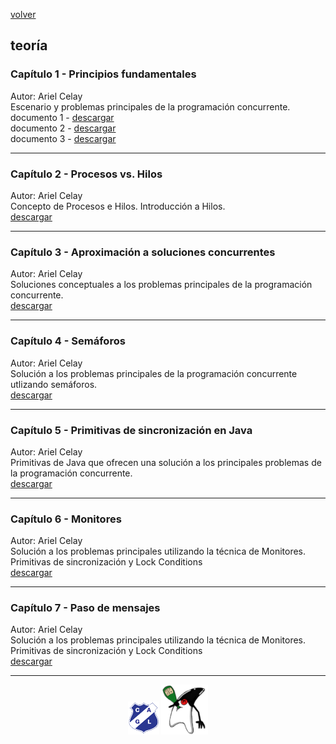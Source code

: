 [volver](index.md)<br/>
## teoría

### Capítulo 1 - Principios fundamentales
Autor: Ariel Celay<br/>
Escenario y problemas principales de la programación concurrente.<br/>
<a>documento 1 - </a><a href="teoria/Capitulo-1-PrincipiosFundamentales.pdf" target="_blank">descargar</a><br/>
<a>documento 2 - </a><a href="teoria/Capitulo-1-PrincipiosFundamentales-CondicionesDeBernstein.pdf" target="_blank">descargar</a><br/>
<a>documento 3 - </a><a href="teoria/Capitulo-1-PrincipiosFundamentales-GrafosPrecedencia-CobeginCoend.pdf" target="_blank">descargar</a><br/>

<hr/>

### Capítulo 2 - Procesos vs. Hilos
Autor: Ariel Celay<br/>
Concepto de Procesos e Hilos. Introducción a Hilos.<br/>
<a href="teoria/Capitulo-2-ProcesosVsHilos.pdf" target="_blank">descargar</a>

<hr/>

### Capítulo 3 - Aproximación a soluciones concurrentes
Autor: Ariel Celay<br/>
Soluciones conceptuales a los problemas principales de la programación concurrente.<br/>
<a href="teoria/Capitulo-3-AproximacionASolucionesConcurrentes.pdf" target="_blank">descargar</a>
<hr/>

### Capítulo 4 - Semáforos
Autor: Ariel Celay<br/>
Solución a los problemas principales de la programación concurrente utlizando semáforos.<br/>
<a href="teoria/Capitulo-4-Semaforos.pdf" target="_blank">descargar</a>
<hr/>

### Capítulo 5 - Primitivas de sincronización en Java
Autor: Ariel Celay<br/>
Primitivas de Java que ofrecen una solución a los principales problemas de la programación concurrente.<br/>
<a href="teoria/Capitulo-5-PrimitivasDeSincronizacionEnJava.pdf" target="_blank">descargar</a>
<hr/>

### Capítulo 6 - Monitores
Autor: Ariel Celay<br/>
Solución a los problemas principales utilizando la técnica de Monitores. Primitivas de sincronización y Lock Conditions<br/>
<a href="teoria/Capitulo-6-Monitores.pdf" target="_blank">descargar</a>
<hr/>

### Capítulo 7 - Paso de mensajes
Autor: Ariel Celay<br/>
Solución a los problemas principales utilizando la técnica de Monitores. Primitivas de sincronización y Lock Conditions<br/>
<a href="teoria/Capitulo-7-PasoDeMensajes.pdf" target="_blank">descargar</a>
<hr/>

<center><img src="imagenes/logo-lamadrid-1.png" />&nbsp;<img src="imagenes/logo-java-duke-chico.png" /></center>
